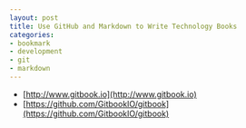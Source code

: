 ```yaml
---
layout: post
title: Use GitHub and Markdown to Write Technology Books 
categories:
- bookmark
- development
- git
- markdown
---
```


* [http://www.gitbook.io](http://www.gitbook.io)
* [https://github.com/GitbookIO/gitbook](https://github.com/GitbookIO/gitbook)